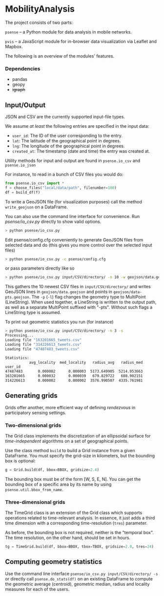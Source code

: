 # MobilityAnalysis

The project consists of two parts:

`psense` – a Python module for data analysis in mobile networks.

`pvis` – a JavaScript module for in-browser data visualization via Leaflet and Mapbox.

The following is an overview of the modules' features.

### Dependencies

- pandas
- geopy
- ~~igraph~~

## Input/Output

JSON and CSV are the currently supported input-file types.

We assume *at least* the following entries are specified in the input data:

- `user_id`: The ID of the user corresponding to the entry.
- `lat`: The latitude of the geographical point in degrees.
- `lng`: The longitude of the geographical point in degrees.
- `created_at`: The timestamp (date and time) the entry was created at.

Utility methods for input and output are found in `psense.io_csv` and `psense.io_json`

For instance, to read in a bunch of CSV files you would do:

```python
from psense.io_csv import *
f = choose_files("local/data/path", filenumber=100)
df = build_df(f)
```

To write a GeoJSON file (for visualization purposes) call the method `write_geojson` on a DataFrame.

You can also use the command line interface for convenience. Run *psense/io_csv.py* directly to show valid options.

```bash
> python psense/io_csv.py
```

Edit psense/config.cfg conveniently to generate GeoJSON files from selected data and do (this gives you more control over the selected input files)

```bash
> python psense/io_csv.py -c psense/config.cfg
```

or pass parameters directly like so

```bash
> python psense/io_csv.py input/CSV/directory/ -n 10 -w geojson/data.geojson -p -l
```

This gathers the 10 newest CSV files in `input/CSV/directory/` and writes GeoJSON lines in `geojson/data.geojson` and points in `geojson/data-pts.geojson`. The `-p` (`-l`) flag changes the geometry type to MultiPoint (LineString). When used together, a LineString is written to the output path, as well as a separate MultiPoint suffixed with "-pts". Without such flags a LineString type is assumed.

To print out geometric statistics you run (for instance)

```bash
> python psense/io_csv.py input/CSV/directory/ -n 3 -s
Processing...
Loading file "163201665_tweets.csv"
Loading file "314226613_tweets.csv"
Loading file "47487483_tweets.csv"

Statistics:
           avg_locality  med_locality   radius_avg   radius_med
user_id
47487483       0.000002      0.000003  5173.649905  5214.953663
163201665      0.000032      0.000039   679.829722   688.902151
314226613      0.000002      0.000002  3576.990507  4335.761981
```

## Generating grids

Grids offer another, more efficient way of defining *rendezvous* in participatory sensing settings.

### Two-dimensional grids

The Grid class implements the discretization of an ellipsoidal surface for *time-independent* algorithms on a set of geographical points.

Use the class method `build` to build a Grid instance from a given DataFrame. You must specify the grid-size in kilometers, but the bounding box is optional:

```python
g = Grid.build(df, bbox=BBOX, gridsize=2.4)
```

The bounding box must be of the form [W, S, E, N]. You can get the bounding box of a specific area by its name by using `psense.util.bbox_from_name`.

### Three-dimensional grids

The TimeGrid class is an extension of the Grid class which supports operations related to time-relevant analysis. In essence, it just adds a third time dimension with a corresponding time-resolution (`tres`) parameter.

As before, the bounding box is not required, neither is the "temporal box". The time resolution, on the other hand, should be set in hours.

```python
tg = TimeGrid.build(df, bbox=BBOX, tbox=TBOX, gridsize=2.0, tres=24)
```

## Computing geometry statistics

Use the command line interface `psense/io_csv.py input/CSV/directory/ -s` or directly call `psense.do_stats(df)` on an existing DataFrame to compute the geometric average (centroid), geometric median, radius and locality measures for each of the users.
